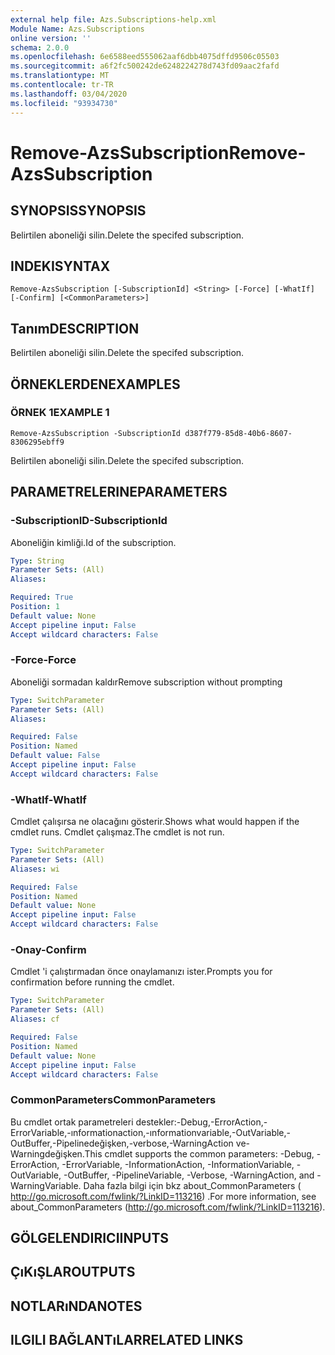 ```yaml
---
external help file: Azs.Subscriptions-help.xml
Module Name: Azs.Subscriptions
online version: ''
schema: 2.0.0
ms.openlocfilehash: 6e6588eed555062aaf6dbb4075dffd9506c05503
ms.sourcegitcommit: a6f2fc500242de6248224278d743fd09aac2fafd
ms.translationtype: MT
ms.contentlocale: tr-TR
ms.lasthandoff: 03/04/2020
ms.locfileid: "93934730"
---
```

# <span data-ttu-id="27bc1-101">Remove-AzsSubscription</span><span class="sxs-lookup"><span data-stu-id="27bc1-101">Remove-AzsSubscription</span></span>

## <span data-ttu-id="27bc1-102">SYNOPSIS</span><span class="sxs-lookup"><span data-stu-id="27bc1-102">SYNOPSIS</span></span>
<span data-ttu-id="27bc1-103">Belirtilen aboneliği silin.</span><span class="sxs-lookup"><span data-stu-id="27bc1-103">Delete the specifed subscription.</span></span>

## <span data-ttu-id="27bc1-104">INDEKI</span><span class="sxs-lookup"><span data-stu-id="27bc1-104">SYNTAX</span></span>

```
Remove-AzsSubscription [-SubscriptionId] <String> [-Force] [-WhatIf] [-Confirm] [<CommonParameters>]
```

## <span data-ttu-id="27bc1-105">Tanım</span><span class="sxs-lookup"><span data-stu-id="27bc1-105">DESCRIPTION</span></span>
<span data-ttu-id="27bc1-106">Belirtilen aboneliği silin.</span><span class="sxs-lookup"><span data-stu-id="27bc1-106">Delete the specifed subscription.</span></span>

## <span data-ttu-id="27bc1-107">ÖRNEKLERDEN</span><span class="sxs-lookup"><span data-stu-id="27bc1-107">EXAMPLES</span></span>

### <span data-ttu-id="27bc1-108">ÖRNEK 1</span><span class="sxs-lookup"><span data-stu-id="27bc1-108">EXAMPLE 1</span></span>
```
Remove-AzsSubscription -SubscriptionId d387f779-85d8-40b6-8607-8306295ebff9
```

<span data-ttu-id="27bc1-109">Belirtilen aboneliği silin.</span><span class="sxs-lookup"><span data-stu-id="27bc1-109">Delete the specifed subscription.</span></span>

## <span data-ttu-id="27bc1-110">PARAMETRELERINE</span><span class="sxs-lookup"><span data-stu-id="27bc1-110">PARAMETERS</span></span>

### <span data-ttu-id="27bc1-111">-SubscriptionID</span><span class="sxs-lookup"><span data-stu-id="27bc1-111">-SubscriptionId</span></span>
<span data-ttu-id="27bc1-112">Aboneliğin kimliği.</span><span class="sxs-lookup"><span data-stu-id="27bc1-112">Id of the subscription.</span></span>

```yaml
Type: String
Parameter Sets: (All)
Aliases:

Required: True
Position: 1
Default value: None
Accept pipeline input: False
Accept wildcard characters: False
```

### <span data-ttu-id="27bc1-113">-Force</span><span class="sxs-lookup"><span data-stu-id="27bc1-113">-Force</span></span>
<span data-ttu-id="27bc1-114">Aboneliği sormadan kaldır</span><span class="sxs-lookup"><span data-stu-id="27bc1-114">Remove subscription without prompting</span></span>

```yaml
Type: SwitchParameter
Parameter Sets: (All)
Aliases:

Required: False
Position: Named
Default value: False
Accept pipeline input: False
Accept wildcard characters: False
```

### <span data-ttu-id="27bc1-115">-WhatIf</span><span class="sxs-lookup"><span data-stu-id="27bc1-115">-WhatIf</span></span>
<span data-ttu-id="27bc1-116">Cmdlet çalışırsa ne olacağını gösterir.</span><span class="sxs-lookup"><span data-stu-id="27bc1-116">Shows what would happen if the cmdlet runs.</span></span>
<span data-ttu-id="27bc1-117">Cmdlet çalışmaz.</span><span class="sxs-lookup"><span data-stu-id="27bc1-117">The cmdlet is not run.</span></span>

```yaml
Type: SwitchParameter
Parameter Sets: (All)
Aliases: wi

Required: False
Position: Named
Default value: None
Accept pipeline input: False
Accept wildcard characters: False
```

### <span data-ttu-id="27bc1-118">-Onay</span><span class="sxs-lookup"><span data-stu-id="27bc1-118">-Confirm</span></span>
<span data-ttu-id="27bc1-119">Cmdlet 'i çalıştırmadan önce onaylamanızı ister.</span><span class="sxs-lookup"><span data-stu-id="27bc1-119">Prompts you for confirmation before running the cmdlet.</span></span>

```yaml
Type: SwitchParameter
Parameter Sets: (All)
Aliases: cf

Required: False
Position: Named
Default value: None
Accept pipeline input: False
Accept wildcard characters: False
```

### <span data-ttu-id="27bc1-120">CommonParameters</span><span class="sxs-lookup"><span data-stu-id="27bc1-120">CommonParameters</span></span>
<span data-ttu-id="27bc1-121">Bu cmdlet ortak parametreleri destekler:-Debug,-ErrorAction,-ErrorVariable,-ınformationaction,-ınformationvariable,-OutVariable,-OutBuffer,-Pipelinedeğişken,-verbose,-WarningAction ve-Warningdeğişken.</span><span class="sxs-lookup"><span data-stu-id="27bc1-121">This cmdlet supports the common parameters: -Debug, -ErrorAction, -ErrorVariable, -InformationAction, -InformationVariable, -OutVariable, -OutBuffer, -PipelineVariable, -Verbose, -WarningAction, and -WarningVariable.</span></span> <span data-ttu-id="27bc1-122">Daha fazla bilgi için bkz about_CommonParameters ( http://go.microsoft.com/fwlink/?LinkID=113216) .</span><span class="sxs-lookup"><span data-stu-id="27bc1-122">For more information, see about_CommonParameters (http://go.microsoft.com/fwlink/?LinkID=113216).</span></span>

## <span data-ttu-id="27bc1-123">GÖLGELENDIRICI</span><span class="sxs-lookup"><span data-stu-id="27bc1-123">INPUTS</span></span>

## <span data-ttu-id="27bc1-124">ÇıKıŞLAR</span><span class="sxs-lookup"><span data-stu-id="27bc1-124">OUTPUTS</span></span>

## <span data-ttu-id="27bc1-125">NOTLARıNDA</span><span class="sxs-lookup"><span data-stu-id="27bc1-125">NOTES</span></span>

## <span data-ttu-id="27bc1-126">ILGILI BAĞLANTıLAR</span><span class="sxs-lookup"><span data-stu-id="27bc1-126">RELATED LINKS</span></span>
